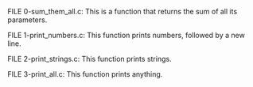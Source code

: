 FILE 0-sum_them_all.c: This  is a function that returns the sum of all its parameters.

FILE 1-print_numbers.c: This function prints numbers, followed by a new line.

FILE 2-print_strings.c: This function prints strings.

FILE 3-print_all.c: This function prints anything.

